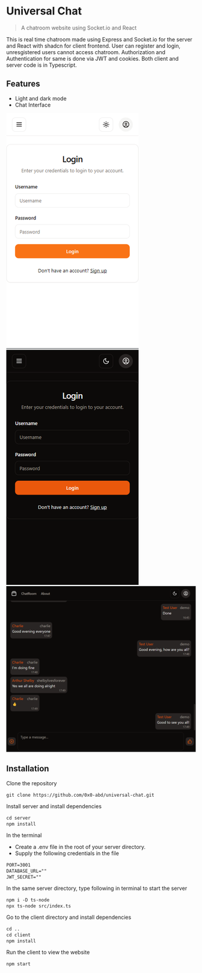 # Universal Chat

>   A chatroom website using Socket.io and React

This is real time chatroom made using Express and Socket.io for the server and React with shadcn for client frontend. User can register and login, unresgistered users cannot access chatroom. Authorization and Authentication for same is done via JWT and cookies. Both client and server code is in Typescript. 

## Features
- Light and dark mode
- Chat Interface

![alt text](https://github.com/0x0-abd/universal-chat/blob/main/img/light.png)
![alt text](https://github.com/0x0-abd/universal-chat/blob/main/img/dark.png)
![alt text](https://github.com/0x0-abd/universal-chat/blob/main/img/chat.png)

## Installation

Clone the repository
```
git clone https://github.com/0x0-abd/universal-chat.git
```

Install server and install dependencies
```
cd server
npm install
```

In the terminal
- Create a .env file in the root of your server directory.
- Supply the following credentials in the file
```
PORT=3001
DATABASE_URL=""
JWT_SECRET=""
```

In the same server directory, type following in terminal to start the server
```
npm i -D ts-node
npx ts-node src/index.ts
```

Go to the client directory and install dependencies
```
cd ..
cd client
npm install
```

Run the client to view the website
```
npm start
```



